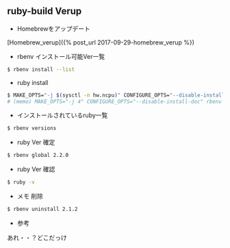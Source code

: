 ## ruby-build Verup

- Homebrewをアップデート

[Homebrew_verup]({% post_url 2017-09-29-homebrew_verup %})

- rbenv インストール可能Ver一覧

```sh
$ rbenv install --list
```

- ruby install

```sh
$ MAKE_OPTS="-j $(sysctl -n hw.ncpu)" CONFIGURE_OPTS="--disable-install-doc" rbenv install 2.3.4 -v
# (memo) MAKE_OPTS="-j 4" CONFIGURE_OPTS="--disable-install-doc" rbenv install 2.3.5 -v
```

- インストールされているruby一覧

```ruby
$ rbenv versions
```

- ruby Ver 確定

```sh
$ rbenv global 2.2.0
```

- ruby Ver 確認

```sh
$ ruby -v
```

- メモ 削除

```sh
$ rbenv uninstall 2.1.2
```

- 参考

あれ・・？どこだっけ
